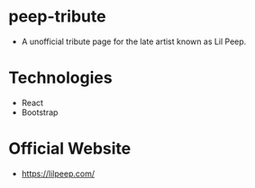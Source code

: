 # peep-tribute
- A unofficial tribute page for the late artist known as Lil Peep. 

# Technologies
- React
- Bootstrap

# Official Website
- https://lilpeep.com/

